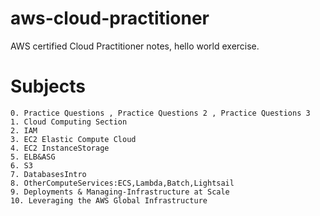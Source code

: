 # aws-cloud-practitioner
AWS certified Cloud Practitioner notes, hello world exercise.

# Subjects

```
0. Practice Questions , Practice Questions 2 , Practice Questions 3
1. Cloud Computing Section 
2. IAM 
3. EC2 Elastic Compute Cloud
4. EC2 InstanceStorage
5. ELB&ASG
6. S3
7. DatabasesIntro
8. OtherComputeServices:ECS,Lambda,Batch,Lightsail
9. Deployments & Managing-Infrastructure at Scale
10. Leveraging the AWS Global Infrastructure

```



